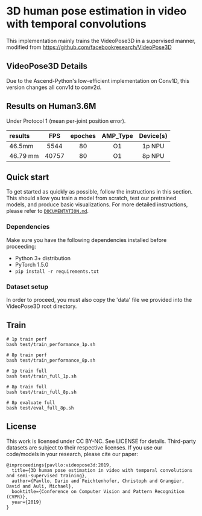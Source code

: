 # 3D human pose estimation in video with temporal convolutions
This implementation mainly trains the VideoPose3D in a supervised manner, modified from https://github.com/facebookresearch/VideoPose3D

## VideoPose3D Details
Due to the Ascend-Python's low-efficient implementation on Conv1D, this version changes all conv1d to conv2d.


## Results on Human3.6M
Under Protocol 1 (mean per-joint position error).

| results | FPS | epoches | AMP_Type | Device(s) |
|:-------|:-------:|:-------:|:-------:|:--------:|
| 46.5mm | 5544 | 80 | O1 | 1p NPU |
| 46.79 mm | 40757 | 80 | O1 | 8p NPU | 

## Quick start
To get started as quickly as possible, follow the instructions in this section. This should allow you train a model from scratch, test our pretrained models, and produce basic visualizations. For more detailed instructions, please refer to [`DOCUMENTATION.md`](DOCUMENTATION.md).

### Dependencies
Make sure you have the following dependencies installed before proceeding:
- Python 3+ distribution
- PyTorch 1.5.0
- `pip install -r requirements.txt`


### Dataset setup
In order to proceed, you must also copy the 'data' file we provided into the VideoPose3D root directory.

## Train

```
# 1p train perf
bash test/train_performance_1p.sh

# 8p train perf
bash test/train_performance_8p.sh

# 1p train full
bash test/train_full_1p.sh

# 8p train full
bash test/train_full_8p.sh

# 8p evaluate full
bash test/eval_full_8p.sh
```


## License
This work is licensed under CC BY-NC. See LICENSE for details. Third-party datasets are subject to their respective licenses.
If you use our code/models in your research, please cite our paper:
```
@inproceedings{pavllo:videopose3d:2019,
  title={3D human pose estimation in video with temporal convolutions and semi-supervised training},
  author={Pavllo, Dario and Feichtenhofer, Christoph and Grangier, David and Auli, Michael},
  booktitle={Conference on Computer Vision and Pattern Recognition (CVPR)},
  year={2019}
}
```
